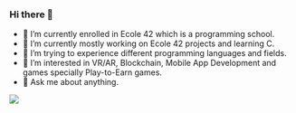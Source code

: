 ### Hi there 👋


- 🔭 I’m currently enrolled in Ecole 42 which is a programming school.
- 🌱 I’m currently mostly working on Ecole 42 projects and learning C.
- 👯 I’m trying to experience different programming languages and fields.
- 🤔 I’m interested in VR/AR, Blockchain, Mobile App Development and games specially Play-to-Earn games.
- 💬 Ask me about anything.


<img src="https://github-readme-stats.vercel.app/api?username=kececihasan&&show_icons=true&title_color=ffffff&icon_color=bb2acf&text_color=daf7dc&bg_color=151515">
